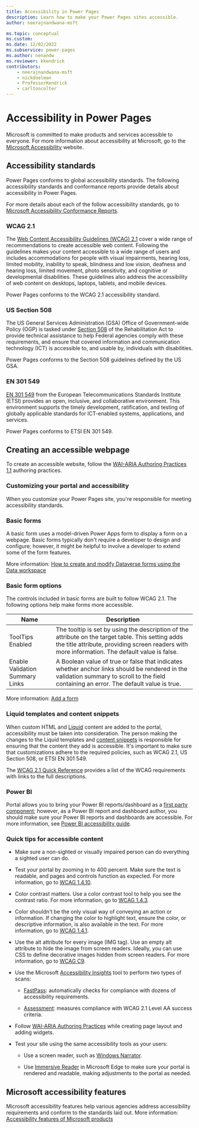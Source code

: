 ```yaml
---
title: Accessibility in Power Pages
description: Learn how to make your Power Pages sites accessible.
author: neerajnandwana-msft

ms.topic: conceptual
ms.custom: 
ms.date: 12/02/2022
ms.subservice: power-pages
ms.author: nenandw
ms.reviewer: kkendrick
contributors:
    - neerajnandwana-msft
    - nickdoelman
    - ProfessorKendrick
    - carltoncolter
---
```

 
# Accessibility in Power Pages

Microsoft is committed to make products and services accessible to everyone. For more information about accessibility at Microsoft, go to the [Microsoft Accessibility](https://www.microsoft.com/accessibility) website.

## Accessibility standards

Power Pages conforms to global accessibility standards. The following accessibility standards and conformance reports provide details about accessibility in Power Pages.

For more details about each of the follow accessibility standards, go to [Microsoft Accessibility Conformance Reports](https://cloudblogs.microsoft.com/industry-blog/government/2018/09/11/accessibility-conformance-reports/).

### WCAG 2.1

The [Web Content Accessibility Guidelines (WCAG) 2.1](https://www.w3.org/TR/WCAG21/) cover a wide range of recommendations to create accessible web content. Following the guidelines makes your content accessible to a wide range of users and includes accommodations for people with visual impairments, hearing loss, limited mobility, inability to speak, blindness and low vision, deafness and hearing loss, limited movement, photo sensitivity, and cognitive or developmental disabilities. These guidelines also address the accessibility of web content on desktops, laptops, tablets, and mobile devices. 

Power Pages conforms to the WCAG 2.1 accessibility standard.

### US Section 508

The US General Services Administration (GSA) Office of Government-wide Policy (OGP) is tasked under [Section 508](https://www.section508.gov/) of the Rehabilitation Act to provide technical assistance to help Federal agencies comply with these requirements, and ensure that covered information and communication technology (ICT) is accessible to, and usable by, individuals with disabilities.

Power Pages conforms to the Section 508 guidelines defined by the US GSA. 

### EN 301 549

[EN 301 549](https://www.etsi.org/deliver/etsi_en/301500_301599/301549/02.01.02_60/en_301549v020102p.pdf) from the European Telecommunications Standards Institute (ETSI) provides an open, inclusive, and collaborative environment. This environment supports the timely development, ratification, and testing of globally applicable standards for ICT-enabled systems, applications, and services.

Power Pages conforms to ETSI EN 301 549. 

## Creating an accessible webpage

To create an accessible website, follow the [WAI-ARIA Authoring Practices 1.1](https://www.w3.org/TR/wai-aria-practices/) authoring practices.

### Customizing your portal and accessibility

When you customize your Power Pages site, you're responsible for meeting accessibility standards.

### Basic forms

A basic form uses a model-driven Power Apps form to display a form on a webpage. Basic forms typically don't require a developer to design and configure; however, it might be helpful to involve a developer to extend some of the form features.

More information: [How to create and modify Dataverse forms using the Data workspace](../configure/data-workspace-forms.md)

### Basic form options

The controls included in basic forms are built to follow WCAG 2.1. The following options help make forms more accessible.

| **Name**                        | **Description**    |
|---------------------------------|----------|
| ToolTips Enabled                | The tooltip is set by using the description of the attribute on the target table. This setting adds the title attribute, providing screen readers with more information. The default value is false. |
| Enable Validation Summary Links | A Boolean value of true or false that indicates whether anchor links should be rendered in the validation summary to scroll to the field containing an error. The default value is true.          |

More information: [Add a form](../getting-started/add-form.md)

### Liquid templates and content snippets

When custom HTML and [Liquid](../liquid/liquid-overview.md) content are added to the portal, accessibility must be taken into consideration. The person making the changes to the Liquid templates and [content snippets](../configure/customize-content-snippets.md) is responsible for ensuring that the content they add is accessible. It's important to make sure that customizations adhere to the required policies, such as WCAG 2.1, US Section 508, or ETSI EN 301 549.

The [WCAG 2.1 Quick Reference](https://www.w3.org/WAI/WCAG21/quickref/) provides a list of the WCAG requirements with links to the full descriptions.

### Power BI

Portal allows you to bring your Power BI reports/dashboard as a [first party component](../getting-started/add-power-bi.md); however, as a Power BI report and dashboard author, you should make sure your Power BI reports and dashboards are accessible.  For more information, see [Power BI accessibility guide](/power-bi/create-reports/desktop-accessibility-creating-reports).

### Quick tips for accessible content

- Make sure a non-sighted or visually impaired person can do everything a sighted user can do.

- Test your portal by zooming in to 400 percent. Make sure the text is readable, and pages and controls function as expected. For more information, go to [WCAG 1.4.10](https://www.w3.org/WAI/WCAG21/Understanding/reflow).

- Color contrast matters. Use a color contrast tool to help you see the contrast ratio. For more information, go to [WCAG 1.4.3](https://www.w3.org/WAI/WCAG21/Understanding/contrast-minimum.html).

- Color shouldn't be the only visual way of conveying an action or information. If changing the color to highlight text, ensure the color, or descriptive information, is also available in the text. For more information, go to [WCAG 1.4.1](https://www.w3.org/WAI/WCAG21/Understanding/use-of-color.html).

- Use the alt attribute for every image (IMG tag). Use an empty alt attribute to hide the image from screen readers. Ideally, you can use CSS to define decorative images hidden from screen readers. For more information, go to [WCAG C9](https://www.w3.org/WAI/WCAG21/Techniques/css/C9.html).

- Use the Microsoft [Accessibility Insights](https://accessibilityinsights.io/) tool to perform two types of scans:

    - [FastPass](https://accessibilityinsights.io/docs/web/getstarted/fastpass/): automatically checks for compliance with dozens of accessibility requirements.

    - [Assessment](https://accessibilityinsights.io/docs/web/getstarted/assessment/): measures compliance with WCAG 2.1 Level AA success criteria.

- Follow [WAI-ARIA Authoring Practices](https://www.w3.org/TR/wai-aria-practices/) while creating page layout and adding widgets.

- Test your site using the same accessibility tools as your users:

    - Use a screen reader, such as [Windows Narrator](https://support.microsoft.com/windows/chapter-1-introducing-narrator-7fe8fd72-541f-4536-7658-bfc37ddaf9c6#WindowsVersion=Windows_11).

    - Use [Immersive Reader](https://education.microsoft.com/resource/9b010288) in Microsoft Edge to make sure your portal is rendered and readable, making adjustments to the portal as needed.

## Microsoft accessibility features

Microsoft accessibility features help various agencies address accessibility requirements and conform to the standards laid out. More information: [Accessibility features of Microsoft products](https://sway.office.com/vAdiAMXOJEQGVbqX)

